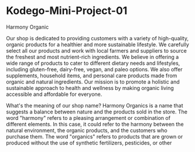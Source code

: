 # Kodego-Mini-Project-01

Harmony Organic

   Our shop is dedicated to providing customers with a variety of high-quality, organic products for a healthier and more sustainable lifestyle. We carefully select all our products and work with local farmers and suppliers to source the freshest and most nutrient-rich ingredients. We believe in offering a wide range of products to cater to different dietary needs and lifestyles, including gluten-free, dairy-free, vegan, and paleo options. We also offer supplements, household items, and personal care products made from organic and natural ingredients. Our mission is to promote a holistic and sustainable approach to health and wellness by making organic living accessible and affordable for everyone.

What's the meaning of our shop name?
     Harmony Organics is a name that suggests a balance between nature and the products sold in the store. The word "harmony" refers to a pleasing arrangement or combination of different elements. In this case, it could refer to the harmony between the natural environment, the organic products, and the customers who purchase them. The word "organics" refers to products that are grown or produced without the use of synthetic fertilizers, pesticides, or other 
